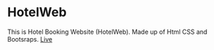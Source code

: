 # HotelWeb
This is Hotel Booking Website (HotelWeb). Made up of Html CSS and Bootsraps.
<a href="https://niraj2003.github.io/HotelWeb/">Live </a>
